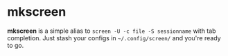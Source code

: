 # mkscreen

**mkscreen** is a simple alias to `screen -U -c file -S sessionname` with tab
completion. Just stash your configs in `~/.config/screen/` and you're ready to
go.
